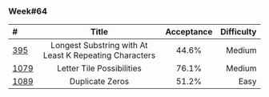 
### Week#64

| # | Title | Acceptance | Difficulty
| :------------ |:---------------:| :-----:| -----:|
| [395](https://leetcode.com/problems/longest-substring-with-at-least-k-repeating-characters/) | Longest Substring with At Least K Repeating Characters | 44.6% | Medium |
| [1079](https://leetcode.com/problems/letter-tile-possibilities/) | Letter Tile Possibilities | 76.1% | Medium |
| [1089](https://leetcode.com/problems/duplicate-zeros/) | Duplicate Zeros | 51.2% | Easy |

